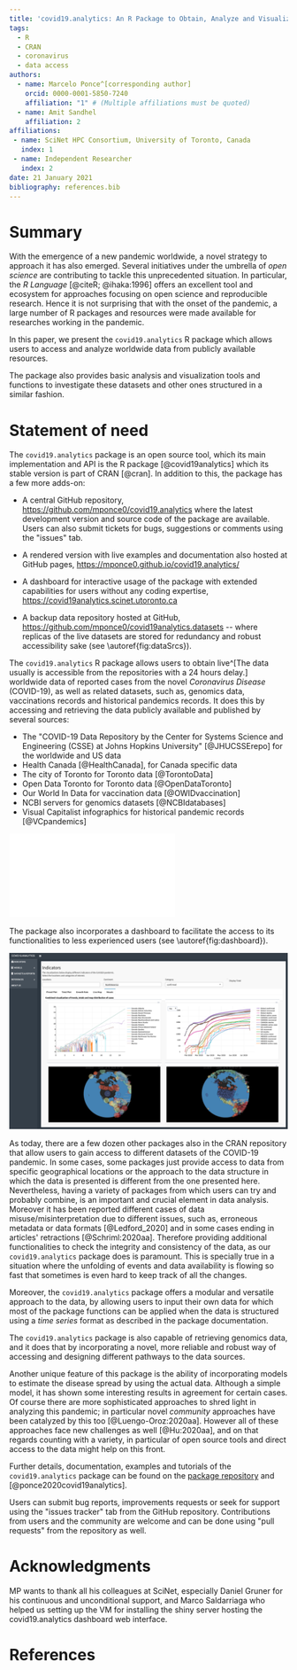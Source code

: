 ```yaml
---
title: 'covid19.analytics: An R Package to Obtain, Analyze and Visualize Data from the 2019 Corona Virus Disease Pandemic'
tags:
  - R
  - CRAN
  - coronavirus
  - data access
authors:
  - name: Marcelo Ponce^[corresponding author]
    orcid: 0000-0001-5850-7240
    affiliation: "1" # (Multiple affiliations must be quoted)
  - name: Amit Sandhel
    affiliation: 2
affiliations:
 - name: SciNet HPC Consortium, University of Toronto, Canada
   index: 1
 - name: Independent Researcher
   index: 2
date: 21 January 2021
bibliography: references.bib
---
```


# Summary
With the emergence of a new pandemic worldwide, a novel strategy to approach
it has also emerged.
Several initiatives under the umbrella of *open science* are contributing to
tackle this unprecedented situation.
In particular, the *R Language* [@citeR; @ihaka:1996] offers an excellent tool and ecosystem for
approaches focusing on open science and reproducible research.
Hence it is not surprising that with the onset of the pandemic, a large number
of R packages and resources were made available for researches working in the
pandemic.

In this paper, we present the `covid19.analytics` R package which allows users
to access and analyze worldwide data from publicly available resources.

The package also provides basic analysis and visualization tools and functions
to investigate these datasets and other ones structured in a similar fashion.


# Statement of need
The `covid19.analytics` package is an open source tool, which its main implementation and API
is the R package [@covid19analytics] which its stable version is part of CRAN [@cran].
In addition to this, the package has a few more adds-on:

- A central GitHub repository, <https://github.com/mponce0/covid19.analytics>
  where the latest development version and source code of the package are
available.
Users can also submit tickets for bugs, suggestions or comments using the "issues" tab.

- A rendered version with live examples and documentation also hosted at GitHub
  pages, <https://mponce0.github.io/covid19.analytics/>

- A dashboard for interactive usage of the package with extended capabilities
  for users without any coding expertise,
<https://covid19analytics.scinet.utoronto.ca>

- A backup data repository hosted at GitHub,
  <https://github.com/mponce0/covid19analytics.datasets> -- where replicas of
the live datasets are stored for redundancy and robust accessibility sake (see \autoref{fig:dataSrcs}).


The `covid19.analytics` R package allows users to obtain
live^[The data usually is accessible from the repositories with a 24
hours delay.] worldwide data of reported cases from the novel *Coronavirus
Disease* (COVID-19), as well as related datasets, such as, genomics data,
vaccinations records and historical pandemics records.
It does this by accessing and retrieving the data publicly available and
published by several sources:

- The "COVID-19 Data Repository by the Center for Systems Science and
  Engineering (CSSE) at Johns Hopkins University" [@JHUCSSErepo] for the
worldwide and US data
- Health Canada [@HealthCanada], for Canada specific data
- The city of Toronto for Toronto data [@TorontoData]
- Open Data Toronto for Toronto data [@OpenDataToronto]
- Our World In Data for vaccination data [@OWIDvaccination]
- NCBI servers for genomics datasets [@NCBIdatabases]
- Visual Capitalist infographics for historical pandemic records [@VCpandemics]


![Schematic of the data acquisition flows between the `covid19.analytics` package and the different sources of data. Dark and solid/dashed lines represent API functions provided by the package accessible to the users. Dotted lines are "internal" mechanisms employed by the package to synchronize and update replicas of the data. \label{fig:dataSrcs}](./covid19-data-sources.pdf)

The package also incorporates a dashboard to facilitate the access to its
functionalities to less experienced users (see \autoref{fig:dashboard}).

![Screenshot of a `covid19.analytics` dashboard implementation -- the dashboard can be used through a web-interface or deployed locally in the users' machine.\label{fig:dashboard}](./dashboard-mosaic.png)



As today, there are a few dozen other packages also in the CRAN repository that
allow users to gain access to different datasets of the COVID-19 pandemic.
In some cases, some packages just provide access to data from specific
geographical locations or the approach to the data structure in which the
data is presented is different from the one presented here.
Nevertheless, having a variety of packages from which users can try and
probably combine, is an important and crucial element in data analysis.
Moreover it has been reported different cases of data misuse/misinterpretation
due to different issues, such as, erroneous metadata or data formats
[@Ledford_2020] and in some cases ending in articles' retractions [@Schriml:2020aa].
Therefore providing additional functionalities to check the integrity and
consistency of the data, as our `covid19.analytics` package does is paramount.
This is specially true in a situation where the unfolding of events and data
availability is flowing so fast that sometimes is even hard to keep track of
all the changes.

Moreover, the `covid19.analytics` package offers a modular and versatile approach to
the data, by allowing users to input their own data for which most of the
package functions can be applied when the data is structured using a
*time series* format as described in the package documentation.

The `covid19.analytics` package  is also capable of retrieving genomics data, and it does that
by incorporating a novel, more reliable and robust way of accessing and
designing different pathways to the data sources.

Another unique feature of this package is the ability of incorporating models
to estimate the disease spread by using the actual data.
Although a simple model, it has shown some interesting results in agreement
for certain cases.
Of course there are more sophisticated approaches to shred light in analyzing
this pandemic; in particular novel *community* approaches have been catalyzed
by this too [@Luengo-Oroz:2020aa].
However all of these approaches face new challenges as well [@Hu:2020aa],
and on that regards counting with a variety, in particular of open source tools
and direct access to the data might help on this front.

Further details, documentation, examples and tutorials of the `covid19.analytics` package can be found on the [package repository](https://github.com/mponce0/covid19.analytics) and [@ponce2020covid19analytics].

Users can submit bug reports, improvements requests or seek for support using the "issues tracker" tab from the GitHub repository.
Contributions from users and the community are welcome and can be done using "pull requests" from the repository as well.


# Acknowledgments
MP wants to thank all his colleagues at SciNet, especially Daniel Gruner for
his continuous and unconditional support, and Marco Saldarriaga who helped us
setting up the VM for installing the shiny server hosting the covid19.analytics
dashboard web interface.


# References
